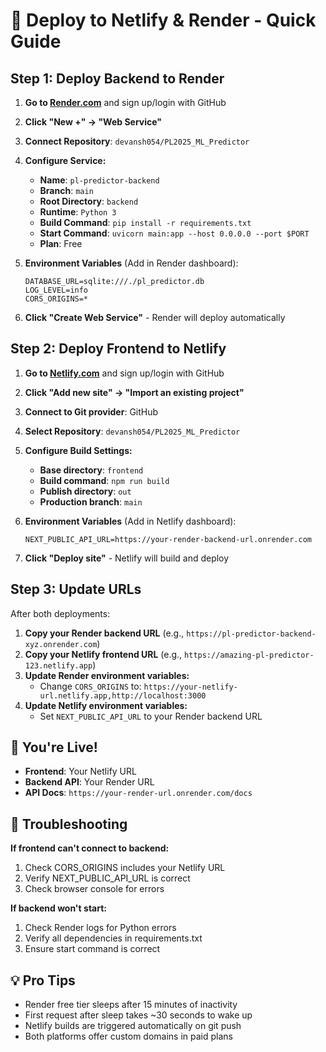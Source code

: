 # 🚀 Deploy to Netlify & Render - Quick Guide

## Step 1: Deploy Backend to Render

1. **Go to [Render.com](https://render.com)** and sign up/login with GitHub
2. **Click "New +" → "Web Service"**
3. **Connect Repository**: `devansh054/PL2025_ML_Predictor`
4. **Configure Service:**
   - **Name**: `pl-predictor-backend`
   - **Branch**: `main`
   - **Root Directory**: `backend`
   - **Runtime**: `Python 3`
   - **Build Command**: `pip install -r requirements.txt`
   - **Start Command**: `uvicorn main:app --host 0.0.0.0 --port $PORT`
   - **Plan**: Free

5. **Environment Variables** (Add in Render dashboard):
   ```
   DATABASE_URL=sqlite:///./pl_predictor.db
   LOG_LEVEL=info
   CORS_ORIGINS=*
   ```

6. **Click "Create Web Service"** - Render will deploy automatically

## Step 2: Deploy Frontend to Netlify

1. **Go to [Netlify.com](https://netlify.com)** and sign up/login with GitHub
2. **Click "Add new site" → "Import an existing project"**
3. **Connect to Git provider**: GitHub
4. **Select Repository**: `devansh054/PL2025_ML_Predictor`
5. **Configure Build Settings:**
   - **Base directory**: `frontend`
   - **Build command**: `npm run build`
   - **Publish directory**: `out`
   - **Production branch**: `main`

6. **Environment Variables** (Add in Netlify dashboard):
   ```
   NEXT_PUBLIC_API_URL=https://your-render-backend-url.onrender.com
   ```

7. **Click "Deploy site"** - Netlify will build and deploy

## Step 3: Update URLs

After both deployments:

1. **Copy your Render backend URL** (e.g., `https://pl-predictor-backend-xyz.onrender.com`)
2. **Copy your Netlify frontend URL** (e.g., `https://amazing-pl-predictor-123.netlify.app`)
3. **Update Render environment variables:**
   - Change `CORS_ORIGINS` to: `https://your-netlify-url.netlify.app,http://localhost:3000`
4. **Update Netlify environment variables:**
   - Set `NEXT_PUBLIC_API_URL` to your Render backend URL

## 🎉 You're Live!

- **Frontend**: Your Netlify URL
- **Backend API**: Your Render URL
- **API Docs**: `https://your-render-url.onrender.com/docs`

## 🔧 Troubleshooting

**If frontend can't connect to backend:**
1. Check CORS_ORIGINS includes your Netlify URL
2. Verify NEXT_PUBLIC_API_URL is correct
3. Check browser console for errors

**If backend won't start:**
1. Check Render logs for Python errors
2. Verify all dependencies in requirements.txt
3. Ensure start command is correct

## 💡 Pro Tips

- Render free tier sleeps after 15 minutes of inactivity
- First request after sleep takes ~30 seconds to wake up
- Netlify builds are triggered automatically on git push
- Both platforms offer custom domains in paid plans
